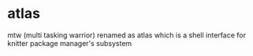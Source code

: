 # atlas
mtw (multi tasking warrior) renamed as atlas which is a shell interface for knitter package manager's subsystem
